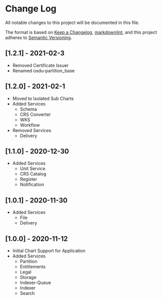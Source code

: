 # Change Log

All notable changes to this project will be documented in this file.

The format is based on [Keep a Changelog](https://keepachangelog.com/en/1.0.0/),
[markdownlint](https://dlaa.me/markdownlint/),
and this project adheres to [Semantic Versioning](https://semver.org/spec/v2.0.0.html).


## [1.2.1] - 2021-02-3

- Removed Certificate Issuer
- Renamed osdu-partition_base

## [1.2.0] - 2021-02-1

- Moved to Isolated Sub Charts
- Added Services
  - Schema
  - CRS Converter
  - WKS
  - Workflow
- Removed Services
  - Delivery

## [1.1.0] - 2020-12-30

- Added Services
  - Unit Service
  - CRS Catalog
  - Register
  - Notification

## [1.0.1] - 2020-11-30

- Added Services
  - File
  - Delivery

## [1.0.0] - 2020-11-12

- Initial Chart Support for Application
- Added Services
  - Partition
  - Entitlements
  - Legal
  - Storage
  - Indexer-Queue
  - Indexer
  - Search
